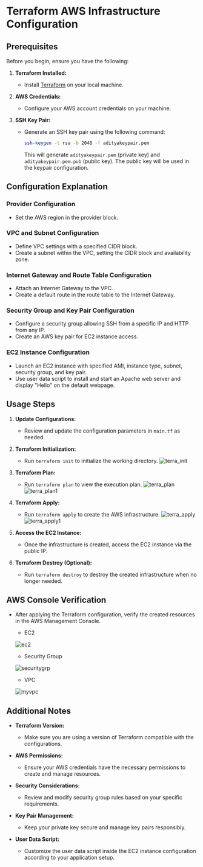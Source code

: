 # Terraform AWS Infrastructure Configuration

## Prerequisites

Before you begin, ensure you have the following:

1. **Terraform Installed:**
   - Install [Terraform](https://www.terraform.io/downloads.html) on your local machine.

2. **AWS Credentials:**
   - Configure your AWS account credentials on your machine.
     
3. **SSH Key Pair:**
   - Generate an SSH key pair using the following command:
     ```bash
     ssh-keygen -t rsa -b 2048 -f adityakeypair.pem
     ```
     This will generate `adityakeypair.pem` (private key) and `adityakeypair.pem.pub` (public key). The public key will be used in the keypair configuration.


## Configuration Explanation

### Provider Configuration
   - Set the AWS region in the provider block.

### VPC and Subnet Configuration
   - Define VPC settings with a specified CIDR block.
   - Create a subnet within the VPC, setting the CIDR block and availability zone.

### Internet Gateway and Route Table Configuration
   - Attach an Internet Gateway to the VPC.
   - Create a default route in the route table to the Internet Gateway.

### Security Group and Key Pair Configuration
   - Configure a security group allowing SSH from a specific IP and HTTP from any IP.
   - Create an AWS key pair for EC2 instance access.

### EC2 Instance Configuration
   - Launch an EC2 instance with specified AMI, instance type, subnet, security group, and key pair.
   - Use user data script to install and start an Apache web server and display "Hello" on the default webpage.

## Usage Steps

1. **Update Configurations:**
   - Review and update the configuration parameters in `main.tf` as needed.

2. **Terraform Initialization:**
   - Run `terraform init` to initialize the working directory.
   ![terra_init](https://github.com/adityajha28/Terraform_Assignment_2/assets/127980079/2db49d97-0866-4622-ae7e-65a12714f83e)

3. **Terraform Plan:**
   - Run `terraform plan` to view the execution plan.
   ![terra_plan](https://github.com/adityajha28/Terraform_Assignment_2/assets/127980079/60225d47-1ade-4626-bddb-2b9088b2c9dc)
   ![terra_plan1](https://github.com/adityajha28/Terraform_Assignment_2/assets/127980079/f240f561-a6f8-4c4a-9c29-33d07657576f)

4. **Terraform Apply:**
   - Run `terraform apply` to create the AWS infrastructure.
   ![terra_apply](https://github.com/adityajha28/Terraform_Assignment_2/assets/127980079/8229ab82-35b7-458f-8b5b-08c2b811f124)
   ![terra_apply1](https://github.com/adityajha28/Terraform_Assignment_2/assets/127980079/ec4722a8-b6b0-4cb6-a3bc-0b1bb6acd04f)

5. **Access the EC2 Instance:**
   - Once the infrastructure is created, access the EC2 instance via the public IP.

6. **Terraform Destroy (Optional):**
   - Run `terraform destroy` to destroy the created infrastructure when no longer needed.

## AWS Console Verification

- After applying the Terraform configuration, verify the created resources in the AWS Management Console.
  - EC2
    
  ![ec2](https://github.com/adityajha28/Terraform_Assignment_2/assets/127980079/5f5db385-595d-4d30-83cf-d56dce7a91de)

  - Security Group
    
  ![securitygrp](https://github.com/adityajha28/Terraform_Assignment_2/assets/127980079/044c6b51-876c-4fb2-8638-e8dcfea09257)

  - VPC
    
  ![myvpc](https://github.com/adityajha28/Terraform_Assignment_2/assets/127980079/414a3827-2b5f-41f6-8765-f7c7f6ccfd6e)

## Additional Notes
- **Terraform Version:**
  - Make sure you are using a version of Terraform compatible with the configurations.

- **AWS Permissions:**
  - Ensure your AWS credentials have the necessary permissions to create and manage resources.

- **Security Considerations:**
  - Review and modify security group rules based on your specific requirements.

- **Key Pair Management:**
  - Keep your private key secure and manage key pairs responsibly.

- **User Data Script:**
  - Customize the user data script inside the EC2 instance configuration according to your application setup.
